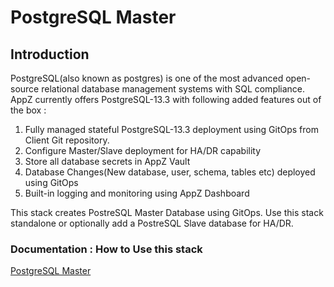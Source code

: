 # PostgreSQL Master

## Introduction

PostgreSQL(also known as postgres) is one of the most advanced open-source relational database management systems with SQL compliance. AppZ currently offers PostgreSQL-13.3 with following added features out of the box :

1. Fully managed stateful PostgreSQL-13.3 deployment using GitOps from Client Git repository.
1. Configure Master/Slave deployment for HA/DR capability
1. Store all database secrets in AppZ Vault
1. Database Changes(New database, user, schema, tables etc) deployed using GitOps
1. Built-in logging and monitoring using AppZ Dashboard

This stack creates PostreSQL Master Database using GitOps. Use this stack standalone or optionally add a PostreSQL Slave database for HA/DR.

### Documentation : How to Use this stack
[PostgreSQL Master](https://docs.ecloudcontrol.com/postgres-master/) 
#
